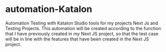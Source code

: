 # automation-Katalon
Automation Testing with Katalon Studio tools for my projects Next Js and Testing Projects.  This automation will be created according to the function that I have previously created in my Next JS project, so that the test case will be in line with the features that have been created in the Next JS project.
